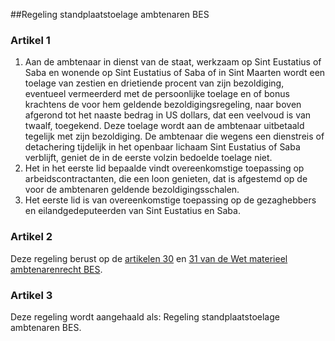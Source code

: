 <meta http-equiv='Content-Type' content='text/html; charset=utf-8' />

##Regeling standplaatstoelage ambtenaren BES

### Artikel  1  

1.  Aan de ambtenaar in dienst van de staat, werkzaam op Sint Eustatius of Saba en wonende op Sint Eustatius of Saba of in Sint Maarten wordt een toelage van zestien en drietiende procent van zijn bezoldiging, eventueel vermeerderd met de persoonlijke toelage en of bonus krachtens de voor hem geldende bezoldigingsregeling, naar boven afgerond tot het naaste bedrag in US dollars, dat een veelvoud is van twaalf, toegekend. Deze toelage wordt aan de ambtenaar uitbetaald tegelijk met zijn bezoldiging. De ambtenaar die wegens een dienstreis of detachering tijdelijk in het openbaar lichaam Sint Eustatius of Saba verblijft, geniet de in de eerste volzin bedoelde toelage niet.   
2.  Het in het eerste lid bepaalde vindt overeenkomstige toepassing op arbeidscontractanten, die een loon genieten, dat is afgestemd op de voor de ambtenaren geldende bezoldigingsschalen.   
3.  Het eerste lid is van overeenkomstige toepassing op de gezaghebbers en eilandgedeputeerden van Sint Eustatius en Saba.   

### Artikel  2  

Deze regeling berust op de [artikelen 30](../../../../../../wet-BES/ambtenarenwet/bes/BWBR0028215/README.md) en [31 van de Wet materieel ambtenarenrecht BES](../../../../../../wet-BES/ambtenarenwet/bes/BWBR0028215/README.md).  

### Artikel  3  

Deze regeling wordt aangehaald als: Regeling standplaatstoelage ambtenaren BES.  
